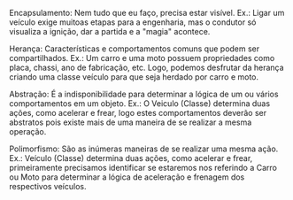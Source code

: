 Encapsulamento: Nem tudo que eu faço, precisa estar visível. 
    Ex.: Ligar um veículo exige muitoas etapas para a engenharia, mas o condutor só visualiza a ignição, dar a partida e a "magia" acontece.

Herança: Características e comportamentos comuns que podem ser compartilhados.
    Ex.: Um carro e uma moto possuem propriedades como placa, chassi, ano de fabricação, etc. Logo, podemos desfrutar da herança criando uma classe veículo para que seja herdado por carro e moto.

Abstração: É a indisponibilidade para determinar a lógica de um ou vários comportamentos em um objeto.
    Ex.: O Veiculo (Classe) determina duas ações, como acelerar e frear, logo estes comportamentos deverão ser abstratos pois existe mais de uma maneira de  se realizar a mesma operação.

Polimorfismo: São as inúmeras maneiras de se realizar uma mesma ação.
    Ex.: Veículo (Classe) determina duas ações, como acelerar e frear, primeiramente precisamos identificar se estaremos nos referindo a Carro ou Moto para determinar a lógica de aceleração e frenagem dos respectivos veículos.